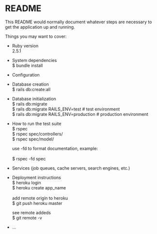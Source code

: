 # README

This README would normally document whatever steps are necessary to get the
application up and running.

Things you may want to cover:

* Ruby version<br/>
	2.5.1<br/>

* System dependencies</br>
	$ bundle install <br/>

* Configuration

* Database creation<br/>
	$ rails db:create:all<br/>

* Database initialization<br/>
	$ rails db:migrate<br/>
	$ rails db:migrate RAILS_ENV=test				 # test environment<br/>
	$ rails db:migrate RAILS_ENV=production  # production environment<br/>

* How to run the test suite<br/>
	$ rspec <br/>
	$ rspec spec/controllers/<br/>
	$ rspec spec/model/<br/>

	use -fd to format documentation, example:<br/>	 
	$ rspec -fd spec<br/>

* Services (job queues, cache servers, search engines, etc.)

* Deployment instructions<br/>
	$ heroku login<br/>
	$ heroku create app_name<br/></br>
	add remote origin to heroku<br/>
	$ git push heroku master<br/>

	see remote addeds<br/>
	$ git remote -v<br/>

* ...
